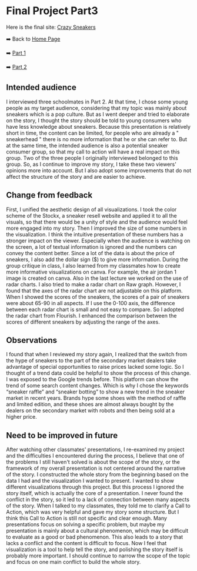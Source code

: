 # Final Project Part3
Here is the final site: [Crazy Sneakers](https://carnegiemellon.shorthandstories.com/crazy-sneakers/index.html)

:arrow_right: Back to [Home Page](https://junyusun.github.io/Sun-portfolio/)

:arrow_right: [Part 1](Final_project_part1.md)

:arrow_right: [Part 2](Final_project_part2.md)
## Intended audience
I interviewed three schoolmates in Part 2. At that time, I chose some young people as my target audience, considering that my topic was mainly about sneakers which is a pop culture. But as I went deeper and tried to elaborate on the story, I thought the story should be told to young consumers who have less knowledge about sneakers. Because this presentation is relatively short in time, the content can be limited, for people who are already a " sneakerhead " there is no more information that he or she can refer to. But at the same time, the intended audience is also a potential sneaker consumer group, so that my call to action will have a real impact on this group.
Two of the three people I originally interviewed belonged to this group. So, as I continue to improve my story, I take these two viewers' opinions more into account. But I also adopt some improvements that do not affect the structure of the story and are easier to achieve.
## Change from feedback
First, I unified the aesthetic design of all visualizations. I took the color scheme of the Stockx, a sneaker resell website and applied it to all the visuals, so that there would be a unity of style and the audience would feel more engaged into my story.
Then I improved the size of some numbers in the visualization. I think the intuitive presentation of these numbers has a stronger impact on the viewer. Especially when the audience is watching on the screen, a lot of textual information is ignored and the numbers can convey the content better. Since a lot of the data is about the price of sneakers, I also add the dollar sign ($) to give more information. 
During the group critique in class, I also learned from my classmates how to create more informative visualizations on canva. For example, the air jordan 1 image is created on canva. Also in the last lecture we worked on the use of radar charts. I also tried to make a radar chart on Raw graph. However, I found that the axes of the radar chart are not adjustable on this platform. When I showed the scores of the sneakers, the scores of a pair of sneakers were about 65-90 in all aspects. If I use the 0-100 axis, the difference between each radar chart is small and not easy to compare. So I adopted the radar chart from Flourish. I enhanced the comparison between the scores of different sneakers by adjusting the range of the axes.
## Observations
I found that when I reviewed my story again, I realized that the switch from the hype of sneakers to the part of the secondary market dealers take advantage of special opportunities to raise prices lacked some logic. So I thought of a trend data could be helpful to show the process of this change.
I was exposed to the Google trends before. This platform can show the trend of some search content changes. Which is why I chose the keywords “sneaker raffle” and “sneaker botting” to show a new trend in the sneaker market in recent years. Brands hype some shoes with the method of raffle and limited edition, and these shoes are almost always bought by the dealers on the secondary market with robots and then being sold at a higher price.
## Need to be improved in future
After watching other classmates' presentations, I re-examined my project and the difficulties I encountered during the process, I believe that one of the problems I still haven't solved is about the scope of the story, or the framework of my overall presentation is not centered around the narrative of the story.
I constructed the whole story from the beginning based on the data I had and the visualization I wanted to present. I wanted to show different visualizations through this project. But this process I ignored the story itself, which is actually the core of a presentation. I never found the conflict in the story, so it led to a lack of connection between many aspects of the story. When I talked to my classmates, they told me to clarify a Call to Action, which was very helpful and gave my story some structure. But I think this Call to Action is still not specific and clear enough. Many presentations focus on solving a specific problem, but maybe my presentation is mainly about a cultural phenomenon, which may be difficult to evaluate as a good or bad phenomenon. This also leads to a story that lacks a conflict and the content is difficult to focus.
Now I feel that visualization is a tool to help tell the story, and polishing the story itself is probably more important. I should continue to narrow the scope of the topic and focus on one main conflict to build the whole story.
